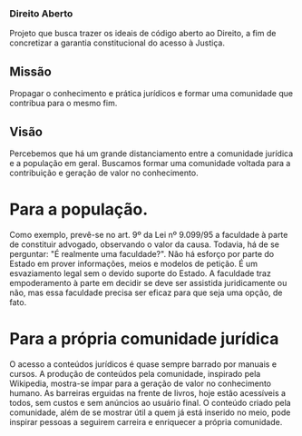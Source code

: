 ### Direito Aberto
Projeto que busca trazer os ideais de código aberto ao Direito, a fim de concretizar a garantia constitucional do acesso à Justiça.
## Missão
Propagar o conhecimento e prática jurídicos e formar uma comunidade que contribua para o mesmo fim.
## Visão
Percebemos que há um grande distanciamento entre a comunidade jurídica e a população em geral. Buscamos formar uma comunidade voltada para a contribuição e geração de valor no conhecimento.
# Para a população.
Como exemplo, prevê-se no art. 9º da Lei nº 9.099/95 a faculdade à parte de constituir advogado, observando o valor da causa. Todavia, há de se perguntar: "É realmente uma faculdade?". Não há esforço por parte do Estado em prover informações, meios e modelos de petição. É um esvaziamento legal sem o devido suporte do Estado. A faculdade traz empoderamento à parte em decidir se deve ser assistida juridicamente ou não, mas essa faculdade precisa ser eficaz para que seja uma opção, de fato.
# Para a própria comunidade jurídica
O acesso a conteúdos jurídicos é quase sempre barrado por manuais e cursos. A produção de conteúdos pela comunidade, inspirado pela Wikipedia, mostra-se ímpar para a geração de valor no conhecimento humano. As barreiras erguidas na frente de livros, hoje estão acessíveis a todos, sem custos e sem anúncios ao usuário final. 
O conteúdo criado pela comunidade, além de se mostrar útil a quem já está inserido no meio, pode inspirar pessoas a seguirem carreira e enriquecer a própria comunidade.
